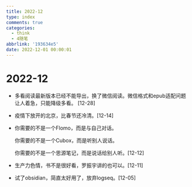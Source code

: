 ```yaml
---
title: 2022-12
type: index
comments: true
categories:
  - think
  - 4随笔
abbrlink: '193634e5'
date: 2022-12-01 00:00:01
---
```


# 2022-12

+ 多看阅读最新版本已经不能导出，换了微信阅读。微信格式和epub适配问题让人着急，只能降级多看。 [12-28]

+ 疫情下放开的北京，比春节还冷清。[12-14]

+ 你需要的不是一个Flomo，而是与自己对话。

  你需要的不是一个Cubox，而是听别人说话。

  你需要的不是一个思源笔记，而是说话给别人听。[12-12]

+ 生产力色情，书不是很好看，罗振宇讲的也可以。[12-11]

+ 试了obsidian，简直太好用了，放弃logseq。[12-05]

